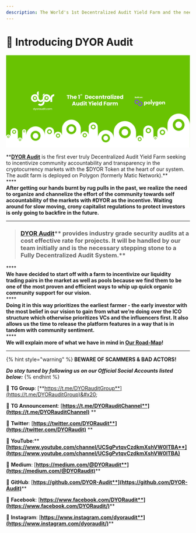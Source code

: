 ```yaml
---
description: The World's 1st Decentralized Audit Yield Farm and the need for having one!
---
```


# 📖 Introducing DYOR Audit

![The need for the World’s 1st Decentralized Audit Yield Farm!](<.gitbook/assets/DYOR Audit - Medium Banner 2.jpg>)

****[**DYOR Audit**](https://dyoraudit.com)** is the first ever truly Decentralized Audit Yield Farm seeking to incentivize community accountability and transparency in the cryptocurrency markets with the $DYOR Token at the heart of our system. The audit farm is deployed on Polygon (formerly Matic Network).**\
****\
**After getting our hands burnt by rug pulls in the past, we realize the need to organize and channelize the effort of the community towards self accountability of the markets with #DYOR as the incentive. Waiting around for slow moving, crony capitalist regulations to protect investors is only going to backfire in the future.**

****

> ### [**DYOR Audit**](https://dyoraudit.com)** provides industry grade security audits at a cost effective rate for projects. It will be handled by our team initially and is the necessary stepping stone to a Fully Decentralized Audit System.**

****\
**We have decided to start off with a farm to incentivize our liquidity trading pairs in the market as well as pools because we find them to be one of the most proven and efficient ways to whip up quick organic community support for our vision.**\
****\
**Doing it in this way prioritizes the earliest farmer - the early investor with the most belief in our vision to gain from what we’re doing over the ICO structure which otherwise prioritizes VCs and the influencers first. It also allows us the time to release the platform features in a way that is in tandem with community sentiment.**\
****\
**We will explain more of what we have in mind in **[**Our Road-Map**](https://dyor-audit.gitbook.io/dyor-audit/our-road-map)**!**

****

{% hint style="warning" %}
**BEWARE OF SCAMMERS & BAD ACTORS!**

_**Do stay tuned by following us on our Official Social Accounts listed below:**_
{% endhint %}

📲 **TG Group**: [**https://t.me/DYORauditGroup**](https://t.me/DYORauditGroup)&#x20;

📲 **TG Announcement**: [**https://t.me/DYORauditChannel**](https://t.me/DYORauditChannel)** **

📲 **Twitter**: [**https://twitter.com/DYORaudit**](https://twitter.com/DYORaudit)** **

📲 **YouTube**:** **[**https://www.youtube.com/channel/UCSgPvtqvCzdkmXshVW0lTBA**](https://www.youtube.com/channel/UCSgPvtqvCzdkmXshVW0lTBA)****

📲 **Medium**: [**https://medium.com/@DYORaudit**](https://medium.com/@DYORaudit)****

📲 **GitHub**: [**https://github.com/DYOR-Audit**](https://github.com/DYOR-Audit)****

📲 **Facebook**: [**https://www.facebook.com/DYORaudit**](https://www.facebook.com/DYORaudit/)****

📲 **Instagram**: [**https://www.instagram.com/dyoraudit**](https://www.instagram.com/dyoraudit/)****
